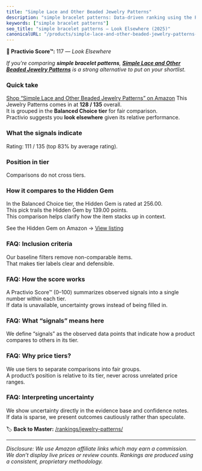 ```yaml
---
title: "Simple Lace and Other Beaded Jewelry Patterns"
description: "simple bracelet patterns: Data-driven ranking using the Practivio Score™. Positioned by quality, value, demand, findability, momentum."
keywords: ["simple bracelet patterns"]
seo_title: "simple bracelet patterns — Look Elsewhere (2025)"
canonicalURL: "/products/simple-lace-and-other-beaded-jewelry-patterns-0943604559/"
---
```


**🚫 Practivio Score™:** 117 — _Look Elsewhere_


*If you're comparing **simple bracelet patterns**, **[Simple Lace and Other Beaded Jewelry Patterns](https://www.amazon.com/dp/0943604559?tag=practivio-20)** is a strong alternative to put on your shortlist.*
### Quick take
[Shop “Simple Lace and Other Beaded Jewelry Patterns” on Amazon](https://www.amazon.com/dp/0943604559?tag=practivio-20)
This Jewelry Patterns comes in at **128 / 135** overall.  
It is grouped in the **Balanced Choice tier** for fair comparison.  
Practivio suggests you **look elsewhere** given its relative performance.

### What the signals indicate
Rating: 111 / 135 (top 83% by average rating).  

### Position in tier
Comparisons do not cross tiers.

### How it compares to the Hidden Gem
In the Balanced Choice tier, the Hidden Gem is rated at 256.00.  
This pick trails the Hidden Gem by 139.00 points.  
This comparison helps clarify how the item stacks up in context.  

See the Hidden Gem on Amazon → [View listing](https://www.amazon.com/dp/B00JTTF3KU?tag=practivio-20)

### FAQ: Inclusion criteria
Our baseline filters remove non-comparable items.  
That makes tier labels clear and defensible.

### FAQ: How the score works
A Practivio Score™ (0–100) summarizes observed signals into a single number within each tier.  
If data is unavailable, uncertainty grows instead of being filled in.

### FAQ: What “signals” means here
We define “signals” as the observed data points that indicate how a product compares to others in its tier.

### FAQ: Why price tiers?
We use tiers to separate comparisons into fair groups.  
A product’s position is relative to its tier, never across unrelated price ranges.

### FAQ: Interpreting uncertainty
We show uncertainty directly in the evidence base and confidence notes.  
If data is sparse, we present outcomes cautiously rather than speculate.


🏷️ **Back to Master:** [/rankings/jewelry-patterns/](/rankings/jewelry-patterns/)

---
_Disclosure: We use Amazon affiliate links which may earn a commission. We don’t display live prices or review counts. Rankings are produced using a consistent, proprietary methodology._
